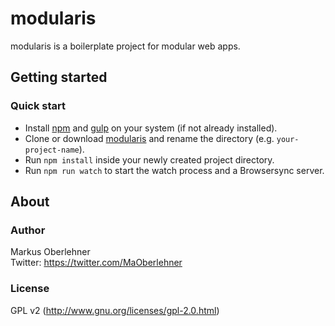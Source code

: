 # modularis
modularis is a boilerplate project for modular web apps.

## Getting started
### Quick start
- Install [npm](https://docs.npmjs.com/getting-started/installing-node) and [gulp](https://github.com/gulpjs/gulp/blob/master/docs/getting-started.md) on your system (if not already installed).
- Clone or download [modularis](https://github.com/modularis/modularis) and rename the directory (e.g. `your-project-name`).
- Run `npm install` inside your newly created project directory.
- Run `npm run watch` to start the watch process and a Browsersync server.

## About
### Author
Markus Oberlehner  
Twitter: https://twitter.com/MaOberlehner

### License
GPL v2 (http://www.gnu.org/licenses/gpl-2.0.html)
